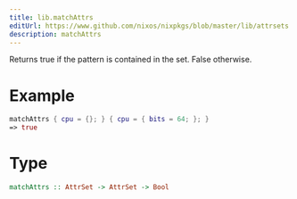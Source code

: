 ```yaml
---
title: lib.matchAttrs
editUrl: https://www.github.com/nixos/nixpkgs/blob/master/lib/attrsets.nix#L1092C5
description: matchAttrs
---
```


Returns true if the pattern is contained in the set. False otherwise.

# Example

```nix
matchAttrs { cpu = {}; } { cpu = { bits = 64; }; }
=> true
```

# Type

```haskell
matchAttrs :: AttrSet -> AttrSet -> Bool
```
